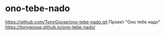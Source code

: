# ono-tebe-nado
https://github.com/TonyGoose/ono-tebe-nado.git
Проект "Оно тебе надо"
https://tonygoose.github.io/ono-tebe-nado/

